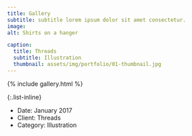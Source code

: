```yaml
---
title: Gallery
subtitle: subtitle lorem ipsum dolor sit amet consectetur.
image: 
alt: Shirts on a hanger

caption:
  title: Threads
  subtitle: Illustration
  thumbnail: assets/img/portfolio/01-thumbnail.jpg
---
```

{% include gallery.html %}

{:.list-inline}
- Date: January 2017
- Client: Threads
- Category: Illustration

